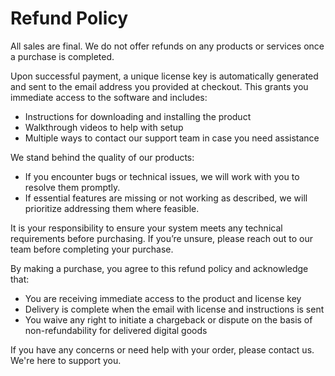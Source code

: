 # Refund Policy

All sales are final. We do not offer refunds on any products or services once a purchase is completed.

Upon successful payment, a unique license key is automatically generated and sent to the email address you provided at checkout. This grants you immediate access to the software and includes:

- Instructions for downloading and installing the product
- Walkthrough videos to help with setup
- Multiple ways to contact our support team in case you need assistance

We stand behind the quality of our products:

- If you encounter bugs or technical issues, we will work with you to resolve them promptly.
- If essential features are missing or not working as described, we will prioritize addressing them where feasible.

It is your responsibility to ensure your system meets any technical requirements before purchasing. If you’re unsure, please reach out to our team before completing your purchase.

By making a purchase, you agree to this refund policy and acknowledge that:

- You are receiving immediate access to the product and license key
- Delivery is complete when the email with license and instructions is sent
- You waive any right to initiate a chargeback or dispute on the basis of non-refundability for delivered digital goods

If you have any concerns or need help with your order, please contact us. We're here to support you.
